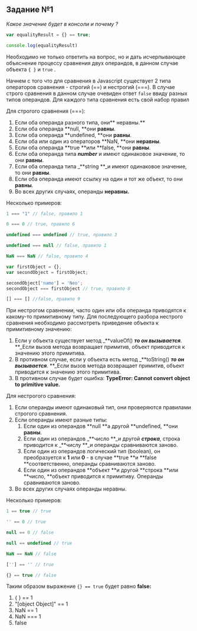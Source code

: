 ## Задание №1

_Какое значение будет в консоли и почему ?_

```js
var equalityResult = {} == true;

console.log(equalityResult)
```

Необходимо не только ответить на вопрос, но и дать исчерпывающее объяснение процессу сравнения двух операндов, в данном случае объекта `{ }` и `true` .

Начнем с того что для сравнения в Javascript существует 2 типа операторов сравнения - строгий \(==\) и нестрогий \(===\). В случае строго сравнения в данном случае очевиден ответ `false` ввиду разных типов операндов. Для каждого типа сравнения есть свой набор правил

Для строгого сравнения \(===\):

1. Если оба операнда разного типа, они** неравны.**
2. Если оба операнда **null, **они **равны**.
3. Если оба операнда **undefined, **они **равны**.
4. Если оба или один из операторов **NaN, **они **неравны**.
5. Если оба операнда **true **или **false, **они **равны**.
6. Если оба операнда типа _**number**_ и имеют одинаковое значение, то они **равны**.
7. Если оба операнда типа _**string **_и имеют одинаковое значение, то они **равны**.
8. Если оба операнда имеют ссылку на один и тот же объект, то они **равны**.
9. Во всех других случаях, операнды **неравны.**

Несколько примеров:

```js
1 === "1" // false, правило 1

0 === 0 // true, правило 6  

undefined === undefined // true, правило 3  

undefined === null // false, правило 1  

NaN === NaN // false, правило 4  

var firstObject = {},  
var secondObject = firstObject;

secondObject['name'] = 'Neo';  
secondObject === firstObject // true, правило 8 

[] === [] //false, правило 9
```

При нестрогом сравнении, часто один или оба операнда приводятся к какому-то примитивному типу. Для последующего разбора нестрого сравнения необходимо рассмотреть приведение объекта к примитивному значению:

1. Если у объекта существует метод _**valueOf\(\) **_то он вызывается_**. **_Если вызов метода возвращает примитив, объект приводится к значению этого примитива.
2. В противном случае, если у объекта есть метод _**toString\(\) **_то он вызывается_**. **_Если вызов метода возвращает примитив, объект приводится к значению этого примитива.
3. В противном случае будет ошибка: **TypeError: Cannot convert object to primitive value.**

Для нестрогого сравнения:

1. Если операнды имеют одинаковый тип, они проверяются правилами строгого сравнения.
2. Если операнды имеют разные типы:
   1. Если один из операндов **null **а другой **undefined, **они **равны**.
   2. Если один из операндов _**число **_и другой _**строка**_, строка приводится к _**числу **_и операнды сравниваются заново.
   3. Если один из операндов логический тип \(boolean\), он преобразуется к **1** или **0** - в случае **true **и **false **соответственно, операнды сравниваются заново.
   4. Если один из операндов **объект **и другой **строка **или **число, **объект приводится к примитиву. Операнды сравниваются заново.
3. Во всех других случаях операнды неравны.

Несколько примеров:

```js
1 == true // true  

'' == 0 // true  

null == 0 // false 

null == undefined // true  

NaN == NaN // false  

[''] == '' // true

{} == true // false
```

Таким образом выражение `{} == true` будет равно **false:**

1. { } == 1
2. "\[object Object\]" == 1
3. NaN == 1
4. NaN === 1
5. false





  











